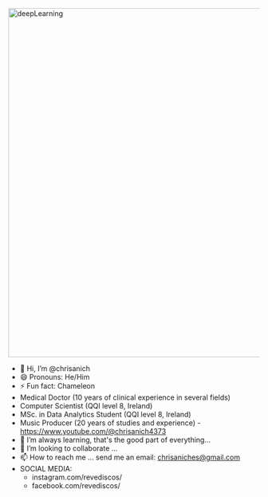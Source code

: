 <img src="https://github.com/user-attachments/assets/10cce50d-b31e-45e9-9d35-b4bb512add43" alt="deepLearning" width="700"/>

- 👋 Hi, I’m @chrisanich
- 😄 Pronouns: He/Him
- ⚡ Fun fact: Chameleon
- Medical Doctor (10 years of clinical experience in several fields)
- Computer Scientist (QQI level 8, Ireland)
- MSc. in Data Analytics Student (QQI level 8, Ireland)
- Music Producer (20 years of studies and experience) - https://www.youtube.com/@chrisanich4373
- 🌱 I’m always learning, that's the good part of everything...
- 💞️ I’m looking to collaborate ...
- 📫 How to reach me ... send me an email: chrisaniches@gmail.com
- SOCIAL MEDIA:
   - instagram.com/revediscos/
   - facebook.com/revediscos/

<!---
chrisanich/chrisanich is a ✨ special ✨ repository because its `README.md` (this file) appears on your GitHub profile.
You can click the Preview link to take a look at your changes.
--->
